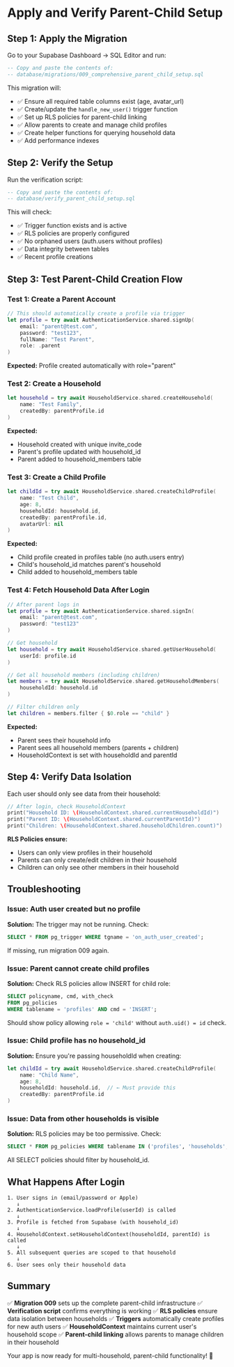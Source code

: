 # Apply and Verify Parent-Child Setup

## Step 1: Apply the Migration

Go to your Supabase Dashboard → SQL Editor and run:

```sql
-- Copy and paste the contents of:
-- database/migrations/009_comprehensive_parent_child_setup.sql
```

This migration will:
- ✅ Ensure all required table columns exist (age, avatar_url)
- ✅ Create/update the `handle_new_user()` trigger function
- ✅ Set up RLS policies for parent-child linking
- ✅ Allow parents to create and manage child profiles
- ✅ Create helper functions for querying household data
- ✅ Add performance indexes

## Step 2: Verify the Setup

Run the verification script:

```sql
-- Copy and paste the contents of:
-- database/verify_parent_child_setup.sql
```

This will check:
- ✅ Trigger function exists and is active
- ✅ RLS policies are properly configured
- ✅ No orphaned users (auth.users without profiles)
- ✅ Data integrity between tables
- ✅ Recent profile creations

## Step 3: Test Parent-Child Creation Flow

### Test 1: Create a Parent Account
```swift
// This should automatically create a profile via trigger
let profile = try await AuthenticationService.shared.signUp(
    email: "parent@test.com",
    password: "test123",
    fullName: "Test Parent",
    role: .parent
)
```

**Expected:** Profile created automatically with role="parent"

### Test 2: Create a Household
```swift
let household = try await HouseholdService.shared.createHousehold(
    name: "Test Family",
    createdBy: parentProfile.id
)
```

**Expected:**
- Household created with unique invite_code
- Parent's profile updated with household_id
- Parent added to household_members table

### Test 3: Create a Child Profile
```swift
let childId = try await HouseholdService.shared.createChildProfile(
    name: "Test Child",
    age: 8,
    householdId: household.id,
    createdBy: parentProfile.id,
    avatarUrl: nil
)
```

**Expected:**
- Child profile created in profiles table (no auth.users entry)
- Child's household_id matches parent's household
- Child added to household_members table

### Test 4: Fetch Household Data After Login
```swift
// After parent logs in
let profile = try await AuthenticationService.shared.signIn(
    email: "parent@test.com",
    password: "test123"
)

// Get household
let household = try await HouseholdService.shared.getUserHousehold(
    userId: profile.id
)

// Get all household members (including children)
let members = try await HouseholdService.shared.getHouseholdMembers(
    householdId: household.id
)

// Filter children only
let children = members.filter { $0.role == "child" }
```

**Expected:**
- Parent sees their household info
- Parent sees all household members (parents + children)
- HouseholdContext is set with householdId and parentId

## Step 4: Verify Data Isolation

Each user should only see data from their household:

```swift
// After login, check HouseholdContext
print("Household ID: \(HouseholdContext.shared.currentHouseholdId)")
print("Parent ID: \(HouseholdContext.shared.currentParentId)")
print("Children: \(HouseholdContext.shared.householdChildren.count)")
```

**RLS Policies ensure:**
- Users can only view profiles in their household
- Parents can only create/edit children in their household
- Children can only see other members in their household

## Troubleshooting

### Issue: Auth user created but no profile
**Solution:** The trigger may not be running. Check:
```sql
SELECT * FROM pg_trigger WHERE tgname = 'on_auth_user_created';
```

If missing, run migration 009 again.

### Issue: Parent cannot create child profiles
**Solution:** Check RLS policies allow INSERT for child role:
```sql
SELECT policyname, cmd, with_check
FROM pg_policies
WHERE tablename = 'profiles' AND cmd = 'INSERT';
```

Should show policy allowing `role = 'child'` without `auth.uid() = id` check.

### Issue: Child profile has no household_id
**Solution:** Ensure you're passing householdId when creating:
```swift
let childId = try await HouseholdService.shared.createChildProfile(
    name: "Child Name",
    age: 8,
    householdId: household.id,  // ← Must provide this
    createdBy: parentProfile.id
)
```

### Issue: Data from other households is visible
**Solution:** RLS policies may be too permissive. Check:
```sql
SELECT * FROM pg_policies WHERE tablename IN ('profiles', 'households', 'household_members');
```

All SELECT policies should filter by household_id.

## What Happens After Login

```
1. User signs in (email/password or Apple)
   ↓
2. AuthenticationService.loadProfile(userId) is called
   ↓
3. Profile is fetched from Supabase (with household_id)
   ↓
4. HouseholdContext.setHouseholdContext(householdId, parentId) is called
   ↓
5. All subsequent queries are scoped to that household
   ↓
6. User sees only their household data
```

## Summary

✅ **Migration 009** sets up the complete parent-child infrastructure
✅ **Verification script** confirms everything is working
✅ **RLS policies** ensure data isolation between households
✅ **Triggers** automatically create profiles for new auth users
✅ **HouseholdContext** maintains current user's household scope
✅ **Parent-child linking** allows parents to manage children in their household

Your app is now ready for multi-household, parent-child functionality! 🎉
